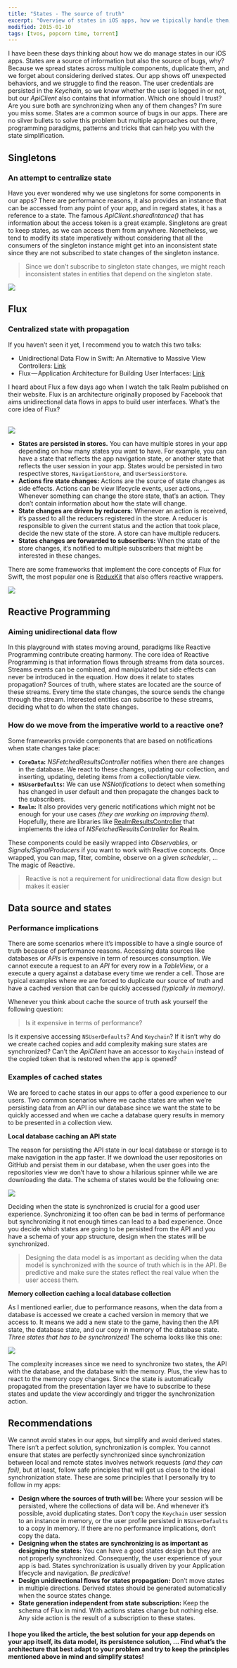 ```yaml
---
title: "States - The source of truth"
excerpt: "Overview of states in iOS apps, how we tipically handle them, current challenges with states and how to overcome them"
modified: 2015-01-10
tags: [tvos, popcorn time, torrent]
---
```


I have been these days thinking about how we do manage states in our iOS apps. States are a source of information but also the source of bugs, why? Because we spread states across multiple components, duplicate them, and we forget about considering derived states. Our app shows off unexpected behaviors, and we struggle to find the reason. The user credentials are persisted in the *Keychain*, so we know whether the user is logged in or not, but our *ApiClient* also contains that information. Which one should I trust? Are you sure both are synchronizing when any of them changes? I’m sure you miss some. States are a common source of bugs in our apps. There are no silver bullets to solve this problem but multiple approaches out there, programming paradigms, patterns and tricks that can help you with the state simplification.

## Singletons

### An attempt to centralize state

Have you ever wondered why we use singletons for some components in our apps? There are performance reasons, it also provides an instance that can be accessed from any point of your app, and in regard states, it has a reference to a state. The famous *ApiClient.sharedIntance()* that has information about the access token is a great example. Singletons are great to keep states, as we can access them from anywhere. Nonetheless, we tend to modify its state imperatively without considering that all the consumers of the singleton instance might get into an inconsistent state since they are not subscribed to state changes of the singleton instance.

> Since we don’t subscribe to singleton state changes, we might reach inconsistent states in entities that depend on the singleton state.

![](images/states_1.png)

## Flux

### Centralized state with propagation

If you haven’t seen it yet, I recommend you to watch this two talks:

- Unidirectional Data Flow in Swift: An Alternative to Massive View Controllers: [Link](https://realm.io/news/benji-encz-unidirectional-data-flow-swift/)
- Flux — Application Architecture for Building User Interfaces: [Link](https://facebook.github.io/flux/)

I heard about Flux a few days ago when I watch the talk Realm published on their website. Flux is an architecture originally proposed by Facebook that aims unidirectional data flows in apps to build user interfaces. What’s the core idea of Flux?
<br><br>

![](images/states_2.png)

- **States are persisted in stores.** You can have multiple stores in your app depending on how many states you want to have. For example, you can have a state that reflects the app navigation state, or another state that reflects the user session in your app. States would be persisted in two respective stores, `NavigationStore`, and `UserSessionStore`.
- **Actions fire state changes:** Actions are the source of state changes as side effects. Actions can be view lifecycle events, user actions, … Whenever something can change the store state, that’s an action. They don’t contain information about how the state will change.
- **State changes are driven by reducers:** Whenever an action is received, it’s passed to all the reducers registered in the store. A reducer is responsible to given the current status and the action that took place, decide the new state of the store. A store can have multiple reducers.
- **States changes are forwarded to subscribers:** When the state of the store changes, it’s notified to multiple subscribers that might be interested in these changes.

There are some frameworks that implement the core concepts of Flux for Swift, the most popular one is [ReduxKit](https://github.com/ReduxKit/ReduxKit) that also offers reactive wrappers.

![](images/states_3.png)

## Reactive Programming

### Aiming unidirectional data flow

In this playground with states moving around, paradigms like Reactive Programming contribute creating harmony. The core idea of Reactive Programming is that information flows through streams from data sources. Streams events can be combined, and manipulated but side effects can never be introduced in the equation. How does it relate to states propagation?
Sources of truth, where states are located are the source of these streams. Every time the state changes, the source sends the change through the stream. Interested entities can subscribe to these streams, deciding what to do when the state changes.

### How do we move from the imperative world to a reactive one?

Some frameworks provide components that are based on notifications when state changes take place:

- **`CoreData`:** *NSFetchedResultsController* notifies when there are changes in the database. We react to these changes, updating our collection, and inserting, updating, deleting items from a collection/table view.
- **`NSUserDefaults`:** We can use *NSNotifications* to detect when something has changed in user default and then propagate the changes back to the subscribers.
- **`Realm`:** It also provides very generic notifications which might not be enough for your use cases *(they are working on improving them)*. Hopefully, there are libraries like [RealmResultsController](https://github.com/redbooth/RealmResultsController) that implements the idea of *NSFetchedResultsController* for Realm.

These components could be easily wrapped into *Observables*, or *Signals/SignalProducers* if you want to work with Reactive concepts. Once wrapped, you can map, filter, combine, observe on a given *scheduler*, … The magic of Reactive.

> Reactive is not a requirement for unidirectional data flow design but makes it easier

## Data source and states

### Performance implications

There are some scenarios where it’s impossible to have a single source of truth because of performance reasons. Accessing data sources like databases or *APIs* is expensive in term of resources consumption. We cannot execute a request to an *API* for every row in a *TableView*, or a execute a query against a database every time we render a cell. Those are typical examples where we are forced to duplicate our source of truth and have a cached version that can be quickly accessed *(typically in memory)*.

Whenever you think about cache the source of truth ask yourself the following question:

> Is it expensive in terms of performance?

Is it expensive accessing `NSUserDefaults`? And `Keychain`? If it isn’t why do we create cached copies and add complexity making sure states are synchronized? Can’t the *ApiClient* have an accessor to `Keychain` instead of the copied token that is restored when the app is opened?

### Examples of cached states

We are forced to cache states in our apps to offer a good experience to our users. Two common scenarios where we cache states are when we’re persisting data from an API in our database since we want the state to be quickly accessed and when we cache a database query results in memory to be presented in a collection view.

**Local database caching an API state**

The reason for persisting the API state in our local database or storage is to make navigation in the app faster. If we download the user repositories on GitHub and persist them in our database, when the user goes into the repositories view we don’t have to show a hilarious spinner while we are downloading the data. The schema of states would be the following one:

![](images/states_4.png)

Deciding when the state is synchronized is crucial for a good user experience. Synchronizing it too often can be bad in terms of performance but synchronizing it not enough times can lead to a bad experience. Once you decide which states are going to be persisted from the API and you have a schema of your app structure, design when the states will be synchronized.

> Designing the data model is as important as deciding when the data model is synchronized with the source of truth which is in the API. Be predictive and make sure the states reflect the real value when the user access them.

**Memory collection caching a local database collection**

As I mentioned earlier, due to performance reasons, when the data from a database is accessed we create a cached version in memory that we access to. It means we add a new state to the game, having then the API state, the database state, and our copy in memory of the database state. *Three states that has to be synchronized!* The schema looks like this one:

![](images/states_5.png)

The complexity increases since we need to synchronize two states, the API with the database, and the database with the memory. Plus, the view has to react to the memory copy changes. Since the state is automatically propagated from the presentation layer we have to subscribe to these states and update the view accordingly and trigger the synchronization action.

## Recommendations
We cannot avoid states in our apps, but simplify and avoid derived states. There isn’t a perfect solution, synchronization is complex. You cannot ensure that states are perfectly synchronized since synchronization between local and remote states involves network requests *(and they can fail)*, but at least, follow safe principles that will get us close to the ideal synchronization state. These are some principles that I personally try to follow in my apps:

- **Design where the sources of truth will be:** Where your session will be persisted, where the collections of data will be. And whenever it’s possible, avoid duplicating states. Don’t copy the `Keychain` user session to an instance in memory, or the user profile persisted in `NSUserDefaults` to a copy in memory. If there are no performance implications, don’t copy the data.
- **Designing when the states are synchronizing is as important as designing the states:** You can have a good states design but they are not properly synchronized. Consequently, the user experience of your app is bad. States synchronization is usually driven by your Application lifecycle and navigation. *Be predictive!*
- **Design unidirectional flows for states propagation:** Don’t move states in multiple directions. Derived states should be generated automatically when the source states change.
- **State generation independent from state subscription:** Keep the schema of Flux in mind. With actions states change but nothing else. Any side action is the result of a subscription to these states.

#### I hope you liked the article, the best solution for your app depends on your app itself, its data model, its persistence solution, … Find what’s the architecture that best adapt to your problem and try to keep the principles mentioned above in mind and simplify states!



